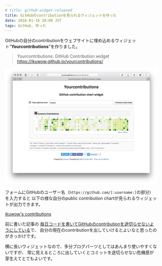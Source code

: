 ```yaml
---
# title: github-widget-released
title: GitHubのcontributionを見られるウィジェットを作った
date: 2016-01-16 20:09 JST
tags: GitHub, 作った
---
```


GitHubの自分のcontributionをウェブサイトに埋め込めるウィジェット"**Yourcontributions**"を作りました。

> Yourcontributions: GitHub Contribution widget  
> https://ikuwow.github.io/yourcontributions/

![Yourcontributions](yourcontributions.png)

フォームにGitHubのユーザー名（`https://github.com/[:username:]`の部分）を入力すると
以下の様な自分のpublic contribution chartが見られるウィジェットが出力できます。

<a href="http://github.com/ikuwow" class="gh-contributions" data-gh-username="ikuwow" target="_blank">ikuwow's contributions</a><script src="https://ikuwow.github.io/yourcontributions/widget.min.js"></script>

前に書いた記事の
[毎日コードを書いてGitHubのcontributionを途切らせないようにしている](/entry/everyday-commit/)で、
自分の現在のcontributionを出していけるとよいなと思ったのがきっかけです。

横に長いウィジェットなので、多分ブログパーツとしてはあんまり使いやすくないですが、
常に見えるところに出していくとコミットを途切らせない危機感が芽生えてとてもよいです。
